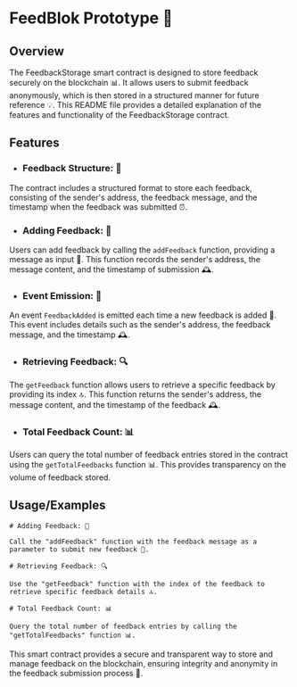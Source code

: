 # FeedBlok Prototype 🚀

## Overview

The FeedbackStorage smart contract is designed to store feedback securely on the blockchain 📊. It allows users to submit feedback anonymously, which is then stored in a structured manner for future reference 💡. This README file provides a detailed explanation of the features and functionality of the FeedbackStorage contract.

## Features

- ### Feedback Structure: 📝
The contract includes a structured format to store each feedback, consisting of the sender's address, the feedback message, and the timestamp when the feedback was submitted ⏰.
- ### Adding Feedback: 📝
Users can add feedback by calling the `addFeedback` function, providing a message as input 💬. This function records the sender's address, the message content, and the timestamp of submission 🕰️.
- ### Event Emission: 🎉
An event `FeedbackAdded` is emitted each time a new feedback is added 🎊. This event includes details such as the sender's address, the feedback message, and the timestamp 🕰️.
- ### Retrieving Feedback: 🔍
The `getFeedback` function allows users to retrieve a specific feedback by providing its index 🔝. This function returns the sender's address, the message content, and the timestamp of the feedback 🕰️.
- ### Total Feedback Count: 📊
Users can query the total number of feedback entries stored in the contract using the `getTotalFeedbacks` function 📊. This provides transparency on the volume of feedback stored.

## Usage/Examples

```
# Adding Feedback: 📝

Call the "addFeedback" function with the feedback message as a parameter to submit new feedback 💬.
```
```
# Retrieving Feedback: 🔍

Use the "getFeedback" function with the index of the feedback to retrieve specific feedback details 🔝.
```
```
# Total Feedback Count: 📊

Query the total number of feedback entries by calling the "getTotalFeedbacks" function 📊.
```
This smart contract provides a secure and transparent way to store and manage feedback on the blockchain, ensuring integrity and anonymity in the feedback submission process 💯.
